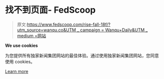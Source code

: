 # 找不到页面- FedScoop

> 原文:[https://www.fedscoop.com/rise-fall-18f/?utm_source=wanqu.co&UTM _ campaign = Wanqu+Daily&UTM _ medium =网站](https://www.fedscoop.com/rise-fall-18f/?utm_source=wanqu.co&utm_campaign=Wanqu+Daily&utm_medium=website)

**We use cookies**

为您提供所有独家新闻集团网站的最佳体验。通过使用独家新闻集团网站，您同意使用 cookies。

[Learn more](https://scoopnewsgroup.com/privacy)